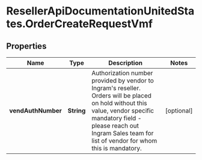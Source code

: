 # ResellerApiDocumentationUnitedStates.OrderCreateRequestVmf

## Properties

Name | Type | Description | Notes
------------ | ------------- | ------------- | -------------
**vendAuthNumber** | **String** | Authorization number provided by vendor to Ingram&#39;s reseller. Orders will be placed on hold without this value, vendor specific mandatory field - please reach out Ingram Sales team for list of vendor for whom this is mandatory. | [optional] 



